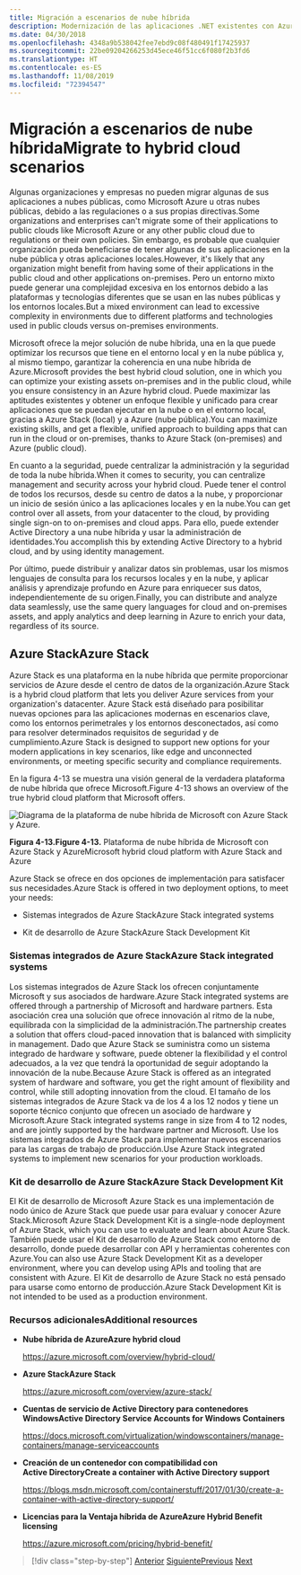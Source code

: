 ```yaml
---
title: Migración a escenarios de nube híbrida
description: Modernización de las aplicaciones .NET existentes con Azure Clour y contenedores Windows | Migración a escenarios de nube híbrida
ms.date: 04/30/2018
ms.openlocfilehash: 4348a9b538042fee7ebd9c08f480491f17425937
ms.sourcegitcommit: 22be09204266253d45ece46f51cc6f080f2b3fd6
ms.translationtype: HT
ms.contentlocale: es-ES
ms.lasthandoff: 11/08/2019
ms.locfileid: "72394547"
---
```

# <a name="migrate-to-hybrid-cloud-scenarios"></a><span data-ttu-id="15089-103">Migración a escenarios de nube híbrida</span><span class="sxs-lookup"><span data-stu-id="15089-103">Migrate to hybrid cloud scenarios</span></span>

<span data-ttu-id="15089-104">Algunas organizaciones y empresas no pueden migrar algunas de sus aplicaciones a nubes públicas, como Microsoft Azure u otras nubes públicas, debido a las regulaciones o a sus propias directivas.</span><span class="sxs-lookup"><span data-stu-id="15089-104">Some organizations and enterprises can't migrate some of their applications to public clouds like Microsoft Azure or any other public cloud due to regulations or their own policies.</span></span> <span data-ttu-id="15089-105">Sin embargo, es probable que cualquier organización pueda beneficiarse de tener algunas de sus aplicaciones en la nube pública y otras aplicaciones locales.</span><span class="sxs-lookup"><span data-stu-id="15089-105">However, it's likely that any organization might benefit from having some of their applications in the public cloud and other applications on-premises.</span></span> <span data-ttu-id="15089-106">Pero un entorno mixto puede generar una complejidad excesiva en los entornos debido a las plataformas y tecnologías diferentes que se usan en las nubes públicas y los entornos locales.</span><span class="sxs-lookup"><span data-stu-id="15089-106">But a mixed environment can lead to excessive complexity in environments due to different platforms and technologies used in public clouds versus on-premises environments.</span></span>

<span data-ttu-id="15089-107">Microsoft ofrece la mejor solución de nube híbrida, una en la que puede optimizar los recursos que tiene en el entorno local y en la nube pública y, al mismo tiempo, garantizar la coherencia en una nube híbrida de Azure.</span><span class="sxs-lookup"><span data-stu-id="15089-107">Microsoft provides the best hybrid cloud solution, one in which you can optimize your existing assets on-premises and in the public cloud, while you ensure consistency in an Azure hybrid cloud.</span></span> <span data-ttu-id="15089-108">Puede maximizar las aptitudes existentes y obtener un enfoque flexible y unificado para crear aplicaciones que se puedan ejecutar en la nube o en el entorno local, gracias a Azure Stack (local) y a Azure (nube pública).</span><span class="sxs-lookup"><span data-stu-id="15089-108">You can maximize existing skills, and get a flexible, unified approach to building apps that can run in the cloud or on-premises, thanks to Azure Stack (on-premises) and Azure (public cloud).</span></span>

<span data-ttu-id="15089-109">En cuanto a la seguridad, puede centralizar la administración y la seguridad de toda la nube híbrida.</span><span class="sxs-lookup"><span data-stu-id="15089-109">When it comes to security, you can centralize management and security across your hybrid cloud.</span></span> <span data-ttu-id="15089-110">Puede tener el control de todos los recursos, desde su centro de datos a la nube, y proporcionar un inicio de sesión único a las aplicaciones locales y en la nube.</span><span class="sxs-lookup"><span data-stu-id="15089-110">You can get control over all assets, from your datacenter to the cloud, by providing single sign-on to on-premises and cloud apps.</span></span> <span data-ttu-id="15089-111">Para ello, puede extender Active Directory a una nube híbrida y usar la administración de identidades.</span><span class="sxs-lookup"><span data-stu-id="15089-111">You accomplish this by extending Active Directory to a hybrid cloud, and by using identity management.</span></span>

<span data-ttu-id="15089-112">Por último, puede distribuir y analizar datos sin problemas, usar los mismos lenguajes de consulta para los recursos locales y en la nube, y aplicar análisis y aprendizaje profundo en Azure para enriquecer sus datos, independientemente de su origen.</span><span class="sxs-lookup"><span data-stu-id="15089-112">Finally, you can distribute and analyze data seamlessly, use the same query languages for cloud and on-premises assets, and apply analytics and deep learning in Azure to enrich your data, regardless of its source.</span></span>

## <a name="azure-stack"></a><span data-ttu-id="15089-113">Azure Stack</span><span class="sxs-lookup"><span data-stu-id="15089-113">Azure Stack</span></span>

<span data-ttu-id="15089-114">Azure Stack es una plataforma en la nube híbrida que permite proporcionar servicios de Azure desde el centro de datos de la organización.</span><span class="sxs-lookup"><span data-stu-id="15089-114">Azure Stack is a hybrid cloud platform that lets you deliver Azure services from your organization's datacenter.</span></span> <span data-ttu-id="15089-115">Azure Stack está diseñado para posibilitar nuevas opciones para las aplicaciones modernas en escenarios clave, como los entornos perimetrales y los entornos desconectados, así como para resolver determinados requisitos de seguridad y de cumplimiento.</span><span class="sxs-lookup"><span data-stu-id="15089-115">Azure Stack is designed to support new options for your modern applications in key scenarios, like edge and unconnected environments, or meeting specific security and compliance requirements.</span></span>

<span data-ttu-id="15089-116">En la figura 4-13 se muestra una visión general de la verdadera plataforma de nube híbrida que ofrece Microsoft.</span><span class="sxs-lookup"><span data-stu-id="15089-116">Figure 4-13 shows an overview of the true hybrid cloud platform that Microsoft offers.</span></span>

![Diagrama de la plataforma de nube híbrida de Microsoft con Azure Stack y Azure.](./media/migrate-to-hybrid-cloud-scenarios/microsoft-hybrid-cloud-platform.png)

<span data-ttu-id="15089-118">**Figura 4-13.**</span><span class="sxs-lookup"><span data-stu-id="15089-118">**Figure 4-13.**</span></span> <span data-ttu-id="15089-119">Plataforma de nube híbrida de Microsoft con Azure Stack y Azure</span><span class="sxs-lookup"><span data-stu-id="15089-119">Microsoft hybrid cloud platform with Azure Stack and Azure</span></span>

<span data-ttu-id="15089-120">Azure Stack se ofrece en dos opciones de implementación para satisfacer sus necesidades.</span><span class="sxs-lookup"><span data-stu-id="15089-120">Azure Stack is offered in two deployment options, to meet your needs:</span></span>

- <span data-ttu-id="15089-121">Sistemas integrados de Azure Stack</span><span class="sxs-lookup"><span data-stu-id="15089-121">Azure Stack integrated systems</span></span>

- <span data-ttu-id="15089-122">Kit de desarrollo de Azure Stack</span><span class="sxs-lookup"><span data-stu-id="15089-122">Azure Stack Development Kit</span></span>

### <a name="azure-stack-integrated-systems"></a><span data-ttu-id="15089-123">Sistemas integrados de Azure Stack</span><span class="sxs-lookup"><span data-stu-id="15089-123">Azure Stack integrated systems</span></span>

<span data-ttu-id="15089-124">Los sistemas integrados de Azure Stack los ofrecen conjuntamente Microsoft y sus asociados de hardware.</span><span class="sxs-lookup"><span data-stu-id="15089-124">Azure Stack integrated systems are offered through a partnership of Microsoft and hardware partners.</span></span> <span data-ttu-id="15089-125">Esta asociación crea una solución que ofrece innovación al ritmo de la nube, equilibrada con la simplicidad de la administración.</span><span class="sxs-lookup"><span data-stu-id="15089-125">The partnership creates a solution that offers cloud-paced innovation that is balanced with simplicity in management.</span></span> <span data-ttu-id="15089-126">Dado que Azure Stack se suministra como un sistema integrado de hardware y software, puede obtener la flexibilidad y el control adecuados, a la vez que tendrá la oportunidad de seguir adoptando la innovación de la nube.</span><span class="sxs-lookup"><span data-stu-id="15089-126">Because Azure Stack is offered as an integrated system of hardware and software, you get the right amount of flexibility and control, while still adopting innovation from the cloud.</span></span> <span data-ttu-id="15089-127">El tamaño de los sistemas integrados de Azure Stack va de los 4 a los 12 nodos y tiene un soporte técnico conjunto que ofrecen un asociado de hardware y Microsoft.</span><span class="sxs-lookup"><span data-stu-id="15089-127">Azure Stack integrated systems range in size from 4 to 12 nodes, and are jointly supported by the hardware partner and Microsoft.</span></span> <span data-ttu-id="15089-128">Use los sistemas integrados de Azure Stack para implementar nuevos escenarios para las cargas de trabajo de producción.</span><span class="sxs-lookup"><span data-stu-id="15089-128">Use Azure Stack integrated systems to implement new scenarios for your production workloads.</span></span>

### <a name="azure-stack-development-kit"></a><span data-ttu-id="15089-129">Kit de desarrollo de Azure Stack</span><span class="sxs-lookup"><span data-stu-id="15089-129">Azure Stack Development Kit</span></span>

<span data-ttu-id="15089-130">El Kit de desarrollo de Microsoft Azure Stack es una implementación de nodo único de Azure Stack que puede usar para evaluar y conocer Azure Stack.</span><span class="sxs-lookup"><span data-stu-id="15089-130">Microsoft Azure Stack Development Kit is a single-node deployment of Azure Stack, which you can use to evaluate and learn about Azure Stack.</span></span> <span data-ttu-id="15089-131">También puede usar el Kit de desarrollo de Azure Stack como entorno de desarrollo, donde puede desarrollar con API y herramientas coherentes con Azure.</span><span class="sxs-lookup"><span data-stu-id="15089-131">You can also use Azure Stack Development Kit as a developer environment, where you can develop using APIs and tooling that are consistent with Azure.</span></span> <span data-ttu-id="15089-132">El Kit de desarrollo de Azure Stack no está pensado para usarse como entorno de producción.</span><span class="sxs-lookup"><span data-stu-id="15089-132">Azure Stack Development Kit is not intended to be used as a production environment.</span></span>

### <a name="additional-resources"></a><span data-ttu-id="15089-133">Recursos adicionales</span><span class="sxs-lookup"><span data-stu-id="15089-133">Additional resources</span></span>

- <span data-ttu-id="15089-134">**Nube híbrida de Azure**</span><span class="sxs-lookup"><span data-stu-id="15089-134">**Azure hybrid cloud**</span></span>

    <https://azure.microsoft.com/overview/hybrid-cloud/>

- <span data-ttu-id="15089-135">**Azure Stack**</span><span class="sxs-lookup"><span data-stu-id="15089-135">**Azure Stack**</span></span>

    <https://azure.microsoft.com/overview/azure-stack/>

- <span data-ttu-id="15089-136">**Cuentas de servicio de Active Directory para contenedores Windows**</span><span class="sxs-lookup"><span data-stu-id="15089-136">**Active Directory Service Accounts for Windows Containers**</span></span>

    <https://docs.microsoft.com/virtualization/windowscontainers/manage-containers/manage-serviceaccounts>

- <span data-ttu-id="15089-137">**Creación de un contenedor con compatibilidad con Active Directory**</span><span class="sxs-lookup"><span data-stu-id="15089-137">**Create a container with Active Directory support**</span></span>

    <https://blogs.msdn.microsoft.com/containerstuff/2017/01/30/create-a-container-with-active-directory-support/>

- <span data-ttu-id="15089-138">**Licencias para la Ventaja híbrida de Azure**</span><span class="sxs-lookup"><span data-stu-id="15089-138">**Azure Hybrid Benefit licensing**</span></span>

    <https://azure.microsoft.com/pricing/hybrid-benefit/>

>[!div class="step-by-step"]
><span data-ttu-id="15089-139">[Anterior](life-cycle-ci-cd-pipelines-devops-tools.md)
>[Siguiente](../walkthroughs-technical-get-started-overview.md)</span><span class="sxs-lookup"><span data-stu-id="15089-139">[Previous](life-cycle-ci-cd-pipelines-devops-tools.md)
[Next](../walkthroughs-technical-get-started-overview.md)</span></span>
